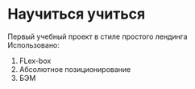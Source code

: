 # Научиться учиться
Первый учебный проект в стиле простого лендинга  
Использовано:
1. FLex-box
2. Абсолютное позиционирование
3. БЭМ
